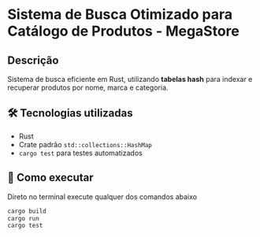 # Sistema de Busca Otimizado para Catálogo de Produtos - MegaStore

## Descrição

Sistema de busca eficiente em Rust, utilizando **tabelas hash** para indexar e recuperar produtos por nome, marca e categoria.

## 🛠 Tecnologias utilizadas

- Rust
- Crate padrão `std::collections::HashMap`
- `cargo test` para testes automatizados

## 🚀 Como executar
Direto no terminal execute qualquer dos comandos abaixo
```bash
cargo build
cargo run
cargo test
